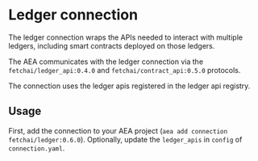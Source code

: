 # Ledger connection

The ledger connection wraps the APIs needed to interact with multiple ledgers, including smart contracts deployed on those ledgers.

The AEA communicates with the ledger connection via the `fetchai/ledger_api:0.4.0` and `fetchai/contract_api:0.5.0` protocols.

The connection uses the ledger apis registered in the ledger api registry.

## Usage

First, add the connection to your AEA project (`aea add connection fetchai/ledger:0.6.0`). Optionally, update the `ledger_apis` in `config` of `connection.yaml`.
